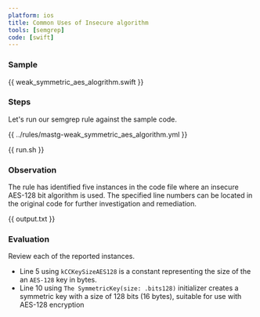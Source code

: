 ```yaml
---
platform: ios
title: Common Uses of Insecure algorithm
tools: [semgrep]
code: [swift]
---
```


### Sample

{{ weak_symmetric_aes_alogrithm.swift }}

### Steps

Let's run our semgrep rule against the sample code.

{{ ../rules/mastg-weak_symmetric_aes_algorithm.yml }}

{{ run.sh }}

### Observation

The rule has identified five instances in the code file where an insecure AES-128 bit algorithm is used. The specified line numbers can be located in the original code for further investigation and remediation.

{{ output.txt }}

### Evaluation

Review each of the reported instances.

- Line 5 using `kCCKeySizeAES128` is a constant representing the size of the an `AES-128` key in bytes.
- Line 10 using `The SymmetricKey(size: .bits128)` initializer creates a symmetric key with a size of 128 bits (16 bytes), suitable for use with AES-128 encryption
